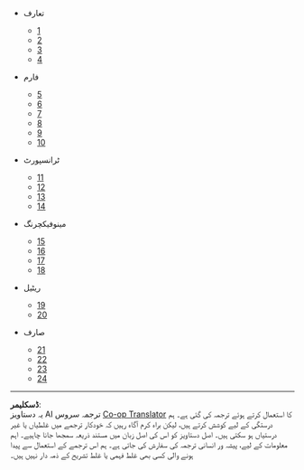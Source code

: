 <!--
CO_OP_TRANSLATOR_METADATA:
{
  "original_hash": "686f22febaa2b67aa03b738c0dc0bf9b",
  "translation_date": "2025-08-26T23:08:31+00:00",
  "source_file": "docs/_sidebar.md",
  "language_code": "ur"
}
-->
- تعارف  
  - [1](../1-getting-started/lessons/1-introduction-to-iot/README.md)  
  - [2](../1-getting-started/lessons/2-deeper-dive/README.md)  
  - [3](../1-getting-started/lessons/3-sensors-and-actuators/README.md)  
  - [4](../1-getting-started/lessons/4-connect-internet/README.md)  

- فارم  
  - [5](../2-farm/lessons/1-predict-plant-growth/README.md)  
  - [6](../2-farm/lessons/2-detect-soil-moisture/README.md)  
  - [7](../2-farm/lessons/3-automated-plant-watering/README.md)  
  - [8](../2-farm/lessons/4-migrate-your-plant-to-the-cloud/README.md)  
  - [9](../2-farm/lessons/5-migrate-application-to-the-cloud/README.md)  
  - [10](../2-farm/lessons/6-keep-your-plant-secure/README.md)  

- ٹرانسپورٹ  
  - [11](../3-transport/lessons/1-location-tracking/README.md)  
  - [12](../3-transport/lessons/2-store-location-data/README.md)  
  - [13](../3-transport/lessons/3-visualize-location-data/README.md)  
  - [14](../3-transport/lessons/4-geofences/README.md)  

- مینوفیکچرنگ  
  - [15](../4-manufacturing/lessons/1-train-fruit-detector/README.md)  
  - [16](../4-manufacturing/lessons/2-check-fruit-from-device/README.md)  
  - [17](../4-manufacturing/lessons/3-run-fruit-detector-edge/README.md)  
  - [18](../4-manufacturing/lessons/4-trigger-fruit-detector/README.md)  

- ریٹیل  
  - [19](../5-retail/lessons/1-train-stock-detector/README.md)  
  - [20](../5-retail/lessons/2-check-stock-device/README.md)  

- صارف  
  - [21](../6-consumer/lessons/1-speech-recognition/README.md)  
  - [22](../6-consumer/lessons/2-language-understanding/README.md)  
  - [23](../6-consumer/lessons/3-spoken-feedback/README.md)  
  - [24](../6-consumer/lessons/4-multiple-language-support/README.md)  

---

**ڈسکلیمر**:  
یہ دستاویز AI ترجمہ سروس [Co-op Translator](https://github.com/Azure/co-op-translator) کا استعمال کرتے ہوئے ترجمہ کی گئی ہے۔ ہم درستگی کے لیے کوشش کرتے ہیں، لیکن براہ کرم آگاہ رہیں کہ خودکار ترجمے میں غلطیاں یا غیر درستیاں ہو سکتی ہیں۔ اصل دستاویز کو اس کی اصل زبان میں مستند ذریعہ سمجھا جانا چاہیے۔ اہم معلومات کے لیے، پیشہ ور انسانی ترجمہ کی سفارش کی جاتی ہے۔ ہم اس ترجمے کے استعمال سے پیدا ہونے والی کسی بھی غلط فہمی یا غلط تشریح کے ذمہ دار نہیں ہیں۔